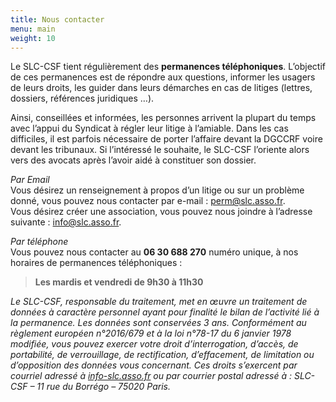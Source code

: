 ```yaml
---
title: Nous contacter
menu: main
weight: 10
---
```

Le SLC-CSF tient régulièrement des **permanences téléphoniques**. L’objectif de ces permanences est de répondre aux questions, informer les usagers de leurs droits, les guider dans leurs démarches en cas de litiges (lettres, dossiers, références juridiques …).

Ainsi, conseillées et informées, les personnes arrivent la plupart du temps avec l’appui du Syndicat à régler leur litige à l’amiable. Dans les cas difficiles, il est parfois nécessaire de porter l’affaire devant la DGCCRF voire devant les tribunaux. Si l’intéressé le souhaite, le SLC-CSF l’oriente alors vers des avocats après l’avoir aidé à constituer son dossier.

*Par Email*\
Vous désirez un renseignement à propos d’un litige ou sur un problème donné, vous pouvez nous contacter par e-mail : [perm@slc.asso.fr](mailto:perm@slc.asso.fr).\
Vous désirez créer une association, vous pouvez nous joindre à l’adresse suivante : [info@slc.asso.fr](mailto:info@slc.asso.fr).

*Par téléphone*\
Vous pouvez nous contacter au **06 30 688 270** numéro unique, à nos horaires de permanences téléphoniques :

> **Les mardis et vendredi de 9h30 à 11h30**

*Le SLC-CSF, responsable du traitement, met en œuvre un traitement de données à caractère personnel ayant pour finalité le bilan de l’activité lié à la permanence. Les données sont conservées 3 ans.* *Conformément au règlement européen n°2016/679 et à la loi n°78-17 du 6 janvier 1978 modifiée, vous pouvez exercer votre droit d’interrogation, d’accès, de portabilité, de verrouillage, de rectification, d’effacement, de limitation ou d’opposition des données vous concernant. Ces droits s’exercent par courriel adressé à* *[info-slc.asso.fr](mailto:dpo@nanterre-coop-habitat.fr)* *ou par courrier postal adressé à : SLC-CSF – 11 rue du Borrégo – 75020 Paris.*
